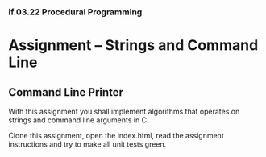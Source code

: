 ### if.03.22 Procedural Programming
# Assignment – Strings and Command Line
## Command Line Printer

With this assignment you shall implement algorithms that operates on strings and command line arguments in C.

Clone this assignment, open the index.html, read the assignment instructions and try to make all unit tests green.
